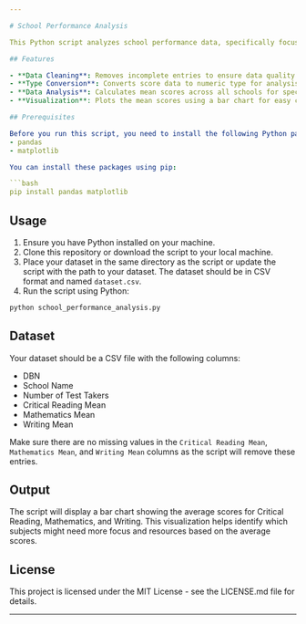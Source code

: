 ```yaml
---

# School Performance Analysis

This Python script analyzes school performance data, specifically focusing on average scores in Critical Reading, Mathematics, and Writing. It uses `pandas` for data manipulation and `matplotlib` for visualization, providing insights into how different schools perform across these subjects.

## Features

- **Data Cleaning**: Removes incomplete entries to ensure data quality.
- **Type Conversion**: Converts score data to numeric type for analysis.
- **Data Analysis**: Calculates mean scores across all schools for specified subjects.
- **Visualization**: Plots the mean scores using a bar chart for easy comparison.

## Prerequisites

Before you run this script, you need to install the following Python packages:
- pandas
- matplotlib

You can install these packages using pip:

```bash
pip install pandas matplotlib
```

## Usage

1. Ensure you have Python installed on your machine.
2. Clone this repository or download the script to your local machine.
3. Place your dataset in the same directory as the script or update the script with the path to your dataset. The dataset should be in CSV format and named `dataset.csv`.
4. Run the script using Python:

```bash
python school_performance_analysis.py
```

## Dataset

Your dataset should be a CSV file with the following columns:
- DBN
- School Name
- Number of Test Takers
- Critical Reading Mean
- Mathematics Mean
- Writing Mean

Make sure there are no missing values in the `Critical Reading Mean`, `Mathematics Mean`, and `Writing Mean` columns as the script will remove these entries.

## Output

The script will display a bar chart showing the average scores for Critical Reading, Mathematics, and Writing. This visualization helps identify which subjects might need more focus and resources based on the average scores.

## License

This project is licensed under the MIT License - see the LICENSE.md file for  details.

---
```

